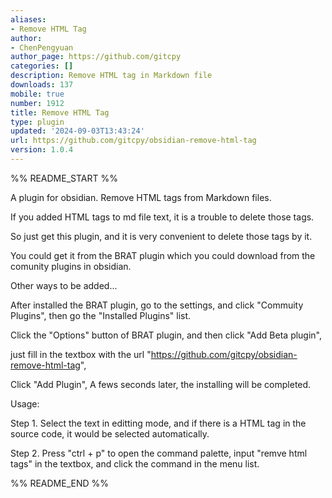 ```yaml
---
aliases:
- Remove HTML Tag
author:
- ChenPengyuan
author_page: https://github.com/gitcpy
categories: []
description: Remove HTML tag in Markdown file
downloads: 137
mobile: true
number: 1912
title: Remove HTML Tag
type: plugin
updated: '2024-09-03T13:43:24'
url: https://github.com/gitcpy/obsidian-remove-html-tag
version: 1.0.4
---
```


%% README_START %%

A plugin for obsidian. Remove HTML tags from Markdown files. 

If you added HTML tags to md file text, it is a trouble to delete those tags. 

So just get this plugin, and it is very convenient to delete those tags by it.

You could get it from the BRAT plugin which you could download from the comunity plugins in obsidian. 

Other ways to be added...

After installed the BRAT plugin, go to the settings, and click "Commuity Plugins", then go the "Installed Plugins" list. 

Click the "Options" button of BRAT plugin, and then click "Add Beta plugin", 

just fill in the textbox with the url "https://github.com/gitcpy/obsidian-remove-html-tag",

Click "Add Plugin", A fews seconds later, the installing will be completed.

Usage:

  Step 1. Select the text in editting mode, and if there is a HTML tag in the source code, it would be selected automatically.

  Step 2. Press "ctrl + p" to open the command palette, input "remve html tags" in the textbox, and click the command in the menu list.




%% README_END %%